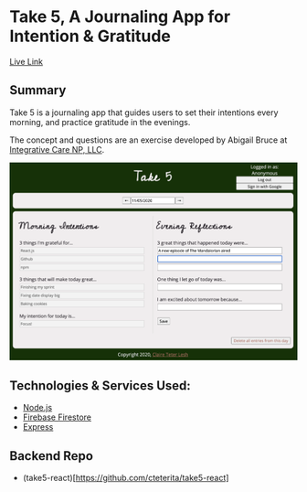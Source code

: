# Take 5, A Journaling App for Intention & Gratitude
[Live Link](https://take5-react.vercel.app/)

## Summary
Take 5 is a journaling app that guides users to set their intentions every morning, and practice gratitude in the evenings.

The concept and questions are an exercise developed by Abigail Bruce at [Integrative Care NP, LLC](https://www.integrativemindbody.com/).

![Screenshot of app](/screenshots/Demo.png)

## Technologies & Services Used:
- [Node.js](https://nodejs.org/en/)
- [Firebase Firestore](https://firebase.google.com/docs/firestore)
- [Express](https://expressjs.com/)

## Backend Repo
- (take5-react)[https://github.com/cteterita/take5-react]
